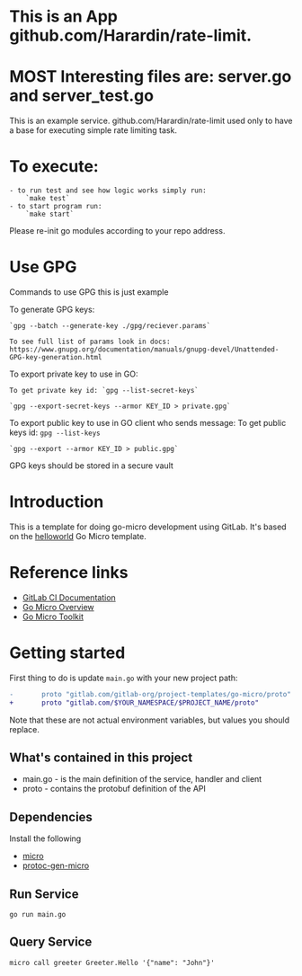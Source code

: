 # This is an App github.com/Harardin/rate-limit.

# MOST Interesting files are: server.go and server_test.go

This is an example service. github.com/Harardin/rate-limit used only to have a base for executing simple rate limiting task.

# To execute:

    - to run test and see how logic works simply run:
        `make test`
    - to start program run:
        `make start`

Please re-init go modules according to your repo address.

# Use GPG

Commands to use GPG this is just example

To generate GPG keys:

    `gpg --batch --generate-key ./gpg/reciever.params`

    To see full list of params look in docs: https://www.gnupg.org/documentation/manuals/gnupg-devel/Unattended-GPG-key-generation.html

To export private key to use in GO:

    To get private key id: `gpg --list-secret-keys`

    `gpg --export-secret-keys --armor KEY_ID > private.gpg`

To export public key to use in GO client who sends message:
    To get public keys id: `gpg --list-keys`

    `gpg --export --armor KEY_ID > public.gpg`

GPG keys should be stored in a secure vault

# Introduction

This is a template for doing go-micro development using GitLab. It's based on the
[helloworld](https://github.com/micro/examples/tree/master/helloworld) Go Micro
template.

# Reference links

- [GitLab CI Documentation](https://docs.gitlab.com/ee/ci/)
- [Go Micro Overview](https://micro.mu/docs/go-micro.html)
- [Go Micro Toolkit](https://micro.mu/docs/go-micro.html)

# Getting started

First thing to do is update `main.go` with your new project path:

```diff
-       proto "gitlab.com/gitlab-org/project-templates/go-micro/proto"
+       proto "gitlab.com/$YOUR_NAMESPACE/$PROJECT_NAME/proto"
```

Note that these are not actual environment variables, but values you should
replace.

## What's contained in this project

- main.go - is the main definition of the service, handler and client
- proto - contains the protobuf definition of the API

## Dependencies

Install the following

- [micro](https://github.com/micro/micro)
- [protoc-gen-micro](https://github.com/micro/protoc-gen-micro)

## Run Service

```shell
go run main.go
```

## Query Service

```
micro call greeter Greeter.Hello '{"name": "John"}'
```
